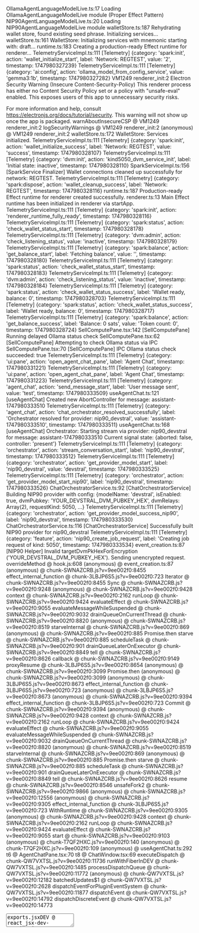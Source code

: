 OllamaAgentLanguageModelLive.ts:17 Loading OllamaAgentLanguageModelLive module (Proper Effect Pattern)
NIP90AgentLanguageModelLive.ts:20 Loading NIP90AgentLanguageModelLive module
walletStore.ts:187 Rehydrating wallet store, found existing seed phrase. Initializing services...
walletStore.ts:161 WalletStore: Initializing services with mnemonic starting with: draft...
runtime.ts:183 Creating a production-ready Effect runtime for renderer...
TelemetryServiceImpl.ts:111 [Telemetry] {category: 'spark:init', action: 'wallet_initialize_start', label: 'Network: REGTEST', value: '2', timestamp: 1747980327239}
TelemetryServiceImpl.ts:111 [Telemetry] {category: 'ai:config', action: 'ollama_model_from_config_service', value: 'gemma3:1b', timestamp: 1747980327282}
VM1249 renderer_init:2 Electron Security Warning (Insecure Content-Security-Policy) This renderer process has either no Content Security
  Policy set or a policy with "unsafe-eval" enabled. This exposes users of
  this app to unnecessary security risks.

For more information and help, consult
https://electronjs.org/docs/tutorial/security.
This warning will not show up
once the app is packaged.
warnAboutInsecureCSP @ VM1249 renderer_init:2
logSecurityWarnings @ VM1249 renderer_init:2
(anonymous) @ VM1249 renderer_init:2
walletStore.ts:172 WalletStore: Services initialized.
TelemetryServiceImpl.ts:111 [Telemetry] {category: 'spark:init', action: 'wallet_initialize_success', label: 'Network: REGTEST', value: 'success', timestamp: 1747980328107}
TelemetryServiceImpl.ts:111 [Telemetry] {category: 'dvm:init', action: 'kind5050_dvm_service_init', label: 'Initial state: inactive', timestamp: 1747980328110}
SparkServiceImpl.ts:156 [SparkService Finalizer] Wallet connections cleaned up successfully for network: REGTEST.
TelemetryServiceImpl.ts:111 [Telemetry] {category: 'spark:dispose', action: 'wallet_cleanup_success', label: 'Network: REGTEST', timestamp: 1747980328116}
runtime.ts:187 Production-ready Effect runtime for renderer created successfully.
renderer.ts:13 Main Effect runtime has been initialized in renderer via startApp.
TelemetryServiceImpl.ts:111 [Telemetry] {category: 'spark:init', action: 'renderer_runtime_fully_ready', timestamp: 1747980328116}
TelemetryServiceImpl.ts:111 [Telemetry] {category: 'spark:status', action: 'check_wallet_status_start', timestamp: 1747980328178}
TelemetryServiceImpl.ts:111 [Telemetry] {category: 'dvm:admin', action: 'check_listening_status', value: 'inactive', timestamp: 1747980328179}
TelemetryServiceImpl.ts:111 [Telemetry] {category: 'spark:balance', action: 'get_balance_start', label: 'Fetching balance', value: '', timestamp: 1747980328180}
TelemetryServiceImpl.ts:111 [Telemetry] {category: 'spark:status', action: 'check_wallet_status_start', timestamp: 1747980328183}
TelemetryServiceImpl.ts:111 [Telemetry] {category: 'dvm:admin', action: 'check_listening_status', value: 'inactive', timestamp: 1747980328184}
TelemetryServiceImpl.ts:111 [Telemetry] {category: 'spark:status', action: 'check_wallet_status_success', label: 'Wallet ready, balance: 0', timestamp: 1747980328703}
TelemetryServiceImpl.ts:111 [Telemetry] {category: 'spark:status', action: 'check_wallet_status_success', label: 'Wallet ready, balance: 0', timestamp: 1747980328717}
TelemetryServiceImpl.ts:111 [Telemetry] {category: 'spark:balance', action: 'get_balance_success', label: 'Balance: 0 sats', value: 'Token count: 0', timestamp: 1747980328724}
SellComputePane.tsx:142 [SellComputePane] Running delayed Ollama status check
SellComputePane.tsx:62 [SellComputePane] Attempting to check Ollama status via IPC
SellComputePane.tsx:70 [SellComputePane] IPC Ollama status check succeeded: true
TelemetryServiceImpl.ts:111 [Telemetry] {category: 'ui:pane', action: 'open_agent_chat_pane', label: 'Agent Chat', timestamp: 1747980331221}
TelemetryServiceImpl.ts:111 [Telemetry] {category: 'ui:pane', action: 'open_agent_chat_pane', label: 'Agent Chat', timestamp: 1747980331223}
TelemetryServiceImpl.ts:111 [Telemetry] {category: 'agent_chat', action: 'send_message_start', label: 'User message sent', value: 'test', timestamp: 1747980333509}
useAgentChat.ts:121 [useAgentChat] Created new AbortController for message: assistant-1747980333510
TelemetryServiceImpl.ts:111 [Telemetry] {category: 'agent_chat', action: 'chat_orchestrator_resolved_successfully', label: 'Orchestrator resolved for provider: nip90_devstral', value: 'assistant-1747980333510', timestamp: 1747980333511}
useAgentChat.ts:168 [useAgentChat] Orchestrator: Starting stream via provider: nip90_devstral for message: assistant-1747980333510 Current signal state: {aborted: false, controller: 'present'}
TelemetryServiceImpl.ts:111 [Telemetry] {category: 'orchestrator', action: 'stream_conversation_start', label: 'nip90_devstral', timestamp: 1747980333512}
TelemetryServiceImpl.ts:111 [Telemetry] {category: 'orchestrator', action: 'get_provider_model_start', label: 'nip90_devstral', value: 'devstral', timestamp: 1747980333525}
TelemetryServiceImpl.ts:111 [Telemetry] {category: 'orchestrator', action: 'get_provider_model_start_nip90', label: 'nip90_devstral', timestamp: 1747980333526}
ChatOrchestratorService.ts:92 [ChatOrchestratorService] Building NIP90 provider with config: {modelName: 'devstral', isEnabled: true, dvmPubkey: 'YOUR_DEVSTRAL_DVM_PUBKEY_HEX', dvmRelays: Array(2), requestKind: 5050, …}
TelemetryServiceImpl.ts:111 [Telemetry] {category: 'orchestrator', action: 'get_provider_model_success_nip90', label: 'nip90_devstral', timestamp: 1747980333530}
ChatOrchestratorService.ts:116 [ChatOrchestratorService] Successfully built NIP90 provider for nip90_devstral
TelemetryServiceImpl.ts:111 [Telemetry] {category: 'feature', action: 'nip90_create_job_request', label: 'Creating job request of kind: 5050', timestamp: 1747980333534}
event_creation.ts:87 [NIP90 Helper] Invalid targetDvmPkHexForEncryption ('YOUR_DEVSTRAL_DVM_PUBKEY_HEX'). Sending unencrypted request.
overrideMethod @ hook.js:608
(anonymous) @ event_creation.ts:87
(anonymous) @ chunk-SWNAZCRB.js?v=9ee002f0:8455
effect_internal_function @ chunk-3LBJP6S5.js?v=9ee002f0:723
Iterator @ chunk-SWNAZCRB.js?v=9ee002f0:8455
Sync @ chunk-SWNAZCRB.js?v=9ee002f0:9248
(anonymous) @ chunk-SWNAZCRB.js?v=9ee002f0:9428
context @ chunk-SWNAZCRB.js?v=9ee002f0:2162
runLoop @ chunk-SWNAZCRB.js?v=9ee002f0:9424
evaluateEffect @ chunk-SWNAZCRB.js?v=9ee002f0:9055
evaluateMessageWhileSuspended @ chunk-SWNAZCRB.js?v=9ee002f0:9032
drainQueueOnCurrentThread @ chunk-SWNAZCRB.js?v=9ee002f0:8820
(anonymous) @ chunk-SWNAZCRB.js?v=9ee002f0:8519
starveInternal @ chunk-SWNAZCRB.js?v=9ee002f0:869
(anonymous) @ chunk-SWNAZCRB.js?v=9ee002f0:885
Promise.then
starve @ chunk-SWNAZCRB.js?v=9ee002f0:885
scheduleTask @ chunk-SWNAZCRB.js?v=9ee002f0:901
drainQueueLaterOnExecutor @ chunk-SWNAZCRB.js?v=9ee002f0:8849
tell @ chunk-SWNAZCRB.js?v=9ee002f0:8626
callback @ chunk-SWNAZCRB.js?v=9ee002f0:9149
proxyResume @ chunk-3LBJP6S5.js?v=9ee002f0:8654
(anonymous) @ chunk-SWNAZCRB.js?v=9ee002f0:3099
Promise.then
(anonymous) @ chunk-SWNAZCRB.js?v=9ee002f0:3099
(anonymous) @ chunk-3LBJP6S5.js?v=9ee002f0:8673
effect_internal_function @ chunk-3LBJP6S5.js?v=9ee002f0:723
(anonymous) @ chunk-3LBJP6S5.js?v=9ee002f0:8673
(anonymous) @ chunk-SWNAZCRB.js?v=9ee002f0:9394
effect_internal_function @ chunk-3LBJP6S5.js?v=9ee002f0:723
Commit @ chunk-SWNAZCRB.js?v=9ee002f0:9394
(anonymous) @ chunk-SWNAZCRB.js?v=9ee002f0:9428
context @ chunk-SWNAZCRB.js?v=9ee002f0:2162
runLoop @ chunk-SWNAZCRB.js?v=9ee002f0:9424
evaluateEffect @ chunk-SWNAZCRB.js?v=9ee002f0:9055
evaluateMessageWhileSuspended @ chunk-SWNAZCRB.js?v=9ee002f0:9032
drainQueueOnCurrentThread @ chunk-SWNAZCRB.js?v=9ee002f0:8820
(anonymous) @ chunk-SWNAZCRB.js?v=9ee002f0:8519
starveInternal @ chunk-SWNAZCRB.js?v=9ee002f0:869
(anonymous) @ chunk-SWNAZCRB.js?v=9ee002f0:885
Promise.then
starve @ chunk-SWNAZCRB.js?v=9ee002f0:885
scheduleTask @ chunk-SWNAZCRB.js?v=9ee002f0:901
drainQueueLaterOnExecutor @ chunk-SWNAZCRB.js?v=9ee002f0:8849
tell @ chunk-SWNAZCRB.js?v=9ee002f0:8626
resume @ chunk-SWNAZCRB.js?v=9ee002f0:8546
unsafeFork2 @ chunk-SWNAZCRB.js?v=9ee002f0:9866
(anonymous) @ chunk-SWNAZCRB.js?v=9ee002f0:12556
(anonymous) @ chunk-SWNAZCRB.js?v=9ee002f0:9305
effect_internal_function @ chunk-3LBJP6S5.js?v=9ee002f0:723
WithRuntime @ chunk-SWNAZCRB.js?v=9ee002f0:9305
(anonymous) @ chunk-SWNAZCRB.js?v=9ee002f0:9428
context @ chunk-SWNAZCRB.js?v=9ee002f0:2162
runLoop @ chunk-SWNAZCRB.js?v=9ee002f0:9424
evaluateEffect @ chunk-SWNAZCRB.js?v=9ee002f0:9055
start @ chunk-SWNAZCRB.js?v=9ee002f0:9103
(anonymous) @ chunk-T7QF2HXC.js?v=9ee002f0:140
(anonymous) @ chunk-T7QF2HXC.js?v=9ee002f0:109
(anonymous) @ useAgentChat.ts:292
t6 @ AgentChatPane.tsx:70
t8 @ ChatWindow.tsx:69
executeDispatch @ chunk-QW7VXTSL.js?v=9ee002f0:11736
runWithFiberInDEV @ chunk-QW7VXTSL.js?v=9ee002f0:1485
processDispatchQueue @ chunk-QW7VXTSL.js?v=9ee002f0:11772
(anonymous) @ chunk-QW7VXTSL.js?v=9ee002f0:12182
batchedUpdates$1 @ chunk-QW7VXTSL.js?v=9ee002f0:2628
dispatchEventForPluginEventSystem @ chunk-QW7VXTSL.js?v=9ee002f0:11877
dispatchEvent @ chunk-QW7VXTSL.js?v=9ee002f0:14792
dispatchDiscreteEvent @ chunk-QW7VXTSL.js?v=9ee002f0:14773
<textarea>
exports.jsxDEV @ react_jsx-dev-runtime.js?v=9ee002f0:250
Textarea @ textarea.tsx:7
react-stack-bottom-frame @ chunk-QW7VXTSL.js?v=9ee002f0:17424
renderWithHooks @ chunk-QW7VXTSL.js?v=9ee002f0:4206
updateFunctionComponent @ chunk-QW7VXTSL.js?v=9ee002f0:6619
beginWork @ chunk-QW7VXTSL.js?v=9ee002f0:7654
runWithFiberInDEV @ chunk-QW7VXTSL.js?v=9ee002f0:1485
performUnitOfWork @ chunk-QW7VXTSL.js?v=9ee002f0:10868
workLoopSync @ chunk-QW7VXTSL.js?v=9ee002f0:10728
renderRootSync @ chunk-QW7VXTSL.js?v=9ee002f0:10711
performWorkOnRoot @ chunk-QW7VXTSL.js?v=9ee002f0:10330
performSyncWorkOnRoot @ chunk-QW7VXTSL.js?v=9ee002f0:11635
flushSyncWorkAcrossRoots_impl @ chunk-QW7VXTSL.js?v=9ee002f0:11536
processRootScheduleInMicrotask @ chunk-QW7VXTSL.js?v=9ee002f0:11558
(anonymous) @ chunk-QW7VXTSL.js?v=9ee002f0:11649
<Textarea>
exports.jsxDEV @ react_jsx-dev-runtime.js?v=9ee002f0:250
ChatWindow @ ChatWindow.tsx:99
react-stack-bottom-frame @ chunk-QW7VXTSL.js?v=9ee002f0:17424
renderWithHooks @ chunk-QW7VXTSL.js?v=9ee002f0:4206
updateFunctionComponent @ chunk-QW7VXTSL.js?v=9ee002f0:6619
beginWork @ chunk-QW7VXTSL.js?v=9ee002f0:7654
runWithFiberInDEV @ chunk-QW7VXTSL.js?v=9ee002f0:1485
performUnitOfWork @ chunk-QW7VXTSL.js?v=9ee002f0:10868
workLoopSync @ chunk-QW7VXTSL.js?v=9ee002f0:10728
renderRootSync @ chunk-QW7VXTSL.js?v=9ee002f0:10711
performWorkOnRoot @ chunk-QW7VXTSL.js?v=9ee002f0:10330
performSyncWorkOnRoot @ chunk-QW7VXTSL.js?v=9ee002f0:11635
flushSyncWorkAcrossRoots_impl @ chunk-QW7VXTSL.js?v=9ee002f0:11536
processRootScheduleInMicrotask @ chunk-QW7VXTSL.js?v=9ee002f0:11558
(anonymous) @ chunk-QW7VXTSL.js?v=9ee002f0:11649
<ChatWindow>
exports.jsxDEV @ react_jsx-dev-runtime.js?v=9ee002f0:250
ChatContainer @ ChatContainer.tsx:64
react-stack-bottom-frame @ chunk-QW7VXTSL.js?v=9ee002f0:17424
renderWithHooks @ chunk-QW7VXTSL.js?v=9ee002f0:4206
updateFunctionComponent @ chunk-QW7VXTSL.js?v=9ee002f0:6619
beginWork @ chunk-QW7VXTSL.js?v=9ee002f0:7654
runWithFiberInDEV @ chunk-QW7VXTSL.js?v=9ee002f0:1485
performUnitOfWork @ chunk-QW7VXTSL.js?v=9ee002f0:10868
workLoopSync @ chunk-QW7VXTSL.js?v=9ee002f0:10728
renderRootSync @ chunk-QW7VXTSL.js?v=9ee002f0:10711
performWorkOnRoot @ chunk-QW7VXTSL.js?v=9ee002f0:10330
performSyncWorkOnRoot @ chunk-QW7VXTSL.js?v=9ee002f0:11635
flushSyncWorkAcrossRoots_impl @ chunk-QW7VXTSL.js?v=9ee002f0:11536
processRootScheduleInMicrotask @ chunk-QW7VXTSL.js?v=9ee002f0:11558
(anonymous) @ chunk-QW7VXTSL.js?v=9ee002f0:11649
<ChatContainer>
exports.jsxDEV @ react_jsx-dev-runtime.js?v=9ee002f0:250
AgentChatPane @ AgentChatPane.tsx:116
react-stack-bottom-frame @ chunk-QW7VXTSL.js?v=9ee002f0:17424
renderWithHooks @ chunk-QW7VXTSL.js?v=9ee002f0:4206
updateFunctionComponent @ chunk-QW7VXTSL.js?v=9ee002f0:6619
beginWork @ chunk-QW7VXTSL.js?v=9ee002f0:7654
runWithFiberInDEV @ chunk-QW7VXTSL.js?v=9ee002f0:1485
performUnitOfWork @ chunk-QW7VXTSL.js?v=9ee002f0:10868
workLoopSync @ chunk-QW7VXTSL.js?v=9ee002f0:10728
renderRootSync @ chunk-QW7VXTSL.js?v=9ee002f0:10711
performWorkOnRoot @ chunk-QW7VXTSL.js?v=9ee002f0:10330
performSyncWorkOnRoot @ chunk-QW7VXTSL.js?v=9ee002f0:11635
flushSyncWorkAcrossRoots_impl @ chunk-QW7VXTSL.js?v=9ee002f0:11536
processRootScheduleInMicrotask @ chunk-QW7VXTSL.js?v=9ee002f0:11558
(anonymous) @ chunk-QW7VXTSL.js?v=9ee002f0:11649
<AgentChatPane>
exports.jsxDEV @ react_jsx-dev-runtime.js?v=9ee002f0:250
t12 @ PaneManager.tsx:130
PaneManager @ PaneManager.tsx:73
react-stack-bottom-frame @ chunk-QW7VXTSL.js?v=9ee002f0:17424
renderWithHooks @ chunk-QW7VXTSL.js?v=9ee002f0:4206
updateFunctionComponent @ chunk-QW7VXTSL.js?v=9ee002f0:6619
beginWork @ chunk-QW7VXTSL.js?v=9ee002f0:7654
runWithFiberInDEV @ chunk-QW7VXTSL.js?v=9ee002f0:1485
performUnitOfWork @ chunk-QW7VXTSL.js?v=9ee002f0:10868
workLoopSync @ chunk-QW7VXTSL.js?v=9ee002f0:10728
renderRootSync @ chunk-QW7VXTSL.js?v=9ee002f0:10711
performWorkOnRoot @ chunk-QW7VXTSL.js?v=9ee002f0:10330
performSyncWorkOnRoot @ chunk-QW7VXTSL.js?v=9ee002f0:11635
flushSyncWorkAcrossRoots_impl @ chunk-QW7VXTSL.js?v=9ee002f0:11536
processRootScheduleInMicrotask @ chunk-QW7VXTSL.js?v=9ee002f0:11558
(anonymous) @ chunk-QW7VXTSL.js?v=9ee002f0:11649
<PaneManager>
exports.jsxDEV @ react_jsx-dev-runtime.js?v=9ee002f0:250
HomePage @ HomePage.tsx:249
react-stack-bottom-frame @ chunk-QW7VXTSL.js?v=9ee002f0:17424
renderWithHooksAgain @ chunk-QW7VXTSL.js?v=9ee002f0:4281
renderWithHooks @ chunk-QW7VXTSL.js?v=9ee002f0:4217
updateFunctionComponent @ chunk-QW7VXTSL.js?v=9ee002f0:6619
beginWork @ chunk-QW7VXTSL.js?v=9ee002f0:7654
runWithFiberInDEV @ chunk-QW7VXTSL.js?v=9ee002f0:1485
performUnitOfWork @ chunk-QW7VXTSL.js?v=9ee002f0:10868
workLoopSync @ chunk-QW7VXTSL.js?v=9ee002f0:10728
renderRootSync @ chunk-QW7VXTSL.js?v=9ee002f0:10711
performWorkOnRoot @ chunk-QW7VXTSL.js?v=9ee002f0:10330
performSyncWorkOnRoot @ chunk-QW7VXTSL.js?v=9ee002f0:11635
flushSyncWorkAcrossRoots_impl @ chunk-QW7VXTSL.js?v=9ee002f0:11536
processRootScheduleInMicrotask @ chunk-QW7VXTSL.js?v=9ee002f0:11558
(anonymous) @ chunk-QW7VXTSL.js?v=9ee002f0:11649
<HomePage>
exports.jsx @ chunk-D3OMFVKC.js?v=9ee002f0:250
(anonymous) @ @tanstack_react-router.js?v=9ee002f0:4337
mountMemo @ chunk-QW7VXTSL.js?v=9ee002f0:5052
useMemo @ chunk-QW7VXTSL.js?v=9ee002f0:16513
exports.useMemo @ chunk-5LFKFUIN.js?v=9ee002f0:915
MatchInnerImpl @ @tanstack_react-router.js?v=9ee002f0:4334
react-stack-bottom-frame @ chunk-QW7VXTSL.js?v=9ee002f0:17424
renderWithHooks @ chunk-QW7VXTSL.js?v=9ee002f0:4206
updateFunctionComponent @ chunk-QW7VXTSL.js?v=9ee002f0:6619
updateSimpleMemoComponent @ chunk-QW7VXTSL.js?v=9ee002f0:6528
updateMemoComponent @ chunk-QW7VXTSL.js?v=9ee002f0:6482
beginWork @ chunk-QW7VXTSL.js?v=9ee002f0:7915
runWithFiberInDEV @ chunk-QW7VXTSL.js?v=9ee002f0:1485
performUnitOfWork @ chunk-QW7VXTSL.js?v=9ee002f0:10868
workLoopSync @ chunk-QW7VXTSL.js?v=9ee002f0:10728
renderRootSync @ chunk-QW7VXTSL.js?v=9ee002f0:10711
performWorkOnRoot @ chunk-QW7VXTSL.js?v=9ee002f0:10330
performSyncWorkOnRoot @ chunk-QW7VXTSL.js?v=9ee002f0:11635
flushSyncWorkAcrossRoots_impl @ chunk-QW7VXTSL.js?v=9ee002f0:11536
processRootScheduleInMicrotask @ chunk-QW7VXTSL.js?v=9ee002f0:11558
(anonymous) @ chunk-QW7VXTSL.js?v=9ee002f0:11649
<MatchInnerImpl>
exports.jsx @ chunk-D3OMFVKC.js?v=9ee002f0:250
MatchImpl @ @tanstack_react-router.js?v=9ee002f0:4274
react-stack-bottom-frame @ chunk-QW7VXTSL.js?v=9ee002f0:17424
renderWithHooksAgain @ chunk-QW7VXTSL.js?v=9ee002f0:4281
renderWithHooks @ chunk-QW7VXTSL.js?v=9ee002f0:4217
updateFunctionComponent @ chunk-QW7VXTSL.js?v=9ee002f0:6619
updateSimpleMemoComponent @ chunk-QW7VXTSL.js?v=9ee002f0:6528
updateMemoComponent @ chunk-QW7VXTSL.js?v=9ee002f0:6482
beginWork @ chunk-QW7VXTSL.js?v=9ee002f0:7915
runWithFiberInDEV @ chunk-QW7VXTSL.js?v=9ee002f0:1485
performUnitOfWork @ chunk-QW7VXTSL.js?v=9ee002f0:10868
workLoopSync @ chunk-QW7VXTSL.js?v=9ee002f0:10728
renderRootSync @ chunk-QW7VXTSL.js?v=9ee002f0:10711
performWorkOnRoot @ chunk-QW7VXTSL.js?v=9ee002f0:10330
performSyncWorkOnRoot @ chunk-QW7VXTSL.js?v=9ee002f0:11635
flushSyncWorkAcrossRoots_impl @ chunk-QW7VXTSL.js?v=9ee002f0:11536
processRootScheduleInMicrotask @ chunk-QW7VXTSL.js?v=9ee002f0:11558
(anonymous) @ chunk-QW7VXTSL.js?v=9ee002f0:11649
<MatchImpl>
exports.jsx @ chunk-D3OMFVKC.js?v=9ee002f0:250
OutletImpl @ @tanstack_react-router.js?v=9ee002f0:4424
react-stack-bottom-frame @ chunk-QW7VXTSL.js?v=9ee002f0:17424
renderWithHooksAgain @ chunk-QW7VXTSL.js?v=9ee002f0:4281
renderWithHooks @ chunk-QW7VXTSL.js?v=9ee002f0:4217
updateFunctionComponent @ chunk-QW7VXTSL.js?v=9ee002f0:6619
updateSimpleMemoComponent @ chunk-QW7VXTSL.js?v=9ee002f0:6528
updateMemoComponent @ chunk-QW7VXTSL.js?v=9ee002f0:6482
beginWork @ chunk-QW7VXTSL.js?v=9ee002f0:7915
runWithFiberInDEV @ chunk-QW7VXTSL.js?v=9ee002f0:1485
performUnitOfWork @ chunk-QW7VXTSL.js?v=9ee002f0:10868
workLoopSync @ chunk-QW7VXTSL.js?v=9ee002f0:10728
renderRootSync @ chunk-QW7VXTSL.js?v=9ee002f0:10711
performWorkOnRoot @ chunk-QW7VXTSL.js?v=9ee002f0:10330
performSyncWorkOnRoot @ chunk-QW7VXTSL.js?v=9ee002f0:11635
flushSyncWorkAcrossRoots_impl @ chunk-QW7VXTSL.js?v=9ee002f0:11536
processRootScheduleInMicrotask @ chunk-QW7VXTSL.js?v=9ee002f0:11558
(anonymous) @ chunk-QW7VXTSL.js?v=9ee002f0:11649
<OutletImpl>
exports.jsxDEV @ react_jsx-dev-runtime.js?v=9ee002f0:250
Root @ __root.tsx:14
react-stack-bottom-frame @ chunk-QW7VXTSL.js?v=9ee002f0:17424
renderWithHooks @ chunk-QW7VXTSL.js?v=9ee002f0:4206
updateFunctionComponent @ chunk-QW7VXTSL.js?v=9ee002f0:6619
beginWork @ chunk-QW7VXTSL.js?v=9ee002f0:7654
runWithFiberInDEV @ chunk-QW7VXTSL.js?v=9ee002f0:1485
performUnitOfWork @ chunk-QW7VXTSL.js?v=9ee002f0:10868
workLoopSync @ chunk-QW7VXTSL.js?v=9ee002f0:10728
renderRootSync @ chunk-QW7VXTSL.js?v=9ee002f0:10711
performWorkOnRoot @ chunk-QW7VXTSL.js?v=9ee002f0:10330
performSyncWorkOnRoot @ chunk-QW7VXTSL.js?v=9ee002f0:11635
flushSyncWorkAcrossRoots_impl @ chunk-QW7VXTSL.js?v=9ee002f0:11536
processRootScheduleInMicrotask @ chunk-QW7VXTSL.js?v=9ee002f0:11558
(anonymous) @ chunk-QW7VXTSL.js?v=9ee002f0:11649
<Root>
exports.jsx @ chunk-D3OMFVKC.js?v=9ee002f0:250
(anonymous) @ @tanstack_react-router.js?v=9ee002f0:4337
mountMemo @ chunk-QW7VXTSL.js?v=9ee002f0:5052
useMemo @ chunk-QW7VXTSL.js?v=9ee002f0:16513
exports.useMemo @ chunk-5LFKFUIN.js?v=9ee002f0:915
MatchInnerImpl @ @tanstack_react-router.js?v=9ee002f0:4334
react-stack-bottom-frame @ chunk-QW7VXTSL.js?v=9ee002f0:17424
renderWithHooks @ chunk-QW7VXTSL.js?v=9ee002f0:4206
updateFunctionComponent @ chunk-QW7VXTSL.js?v=9ee002f0:6619
updateSimpleMemoComponent @ chunk-QW7VXTSL.js?v=9ee002f0:6528
updateMemoComponent @ chunk-QW7VXTSL.js?v=9ee002f0:6482
beginWork @ chunk-QW7VXTSL.js?v=9ee002f0:7915
runWithFiberInDEV @ chunk-QW7VXTSL.js?v=9ee002f0:1485
performUnitOfWork @ chunk-QW7VXTSL.js?v=9ee002f0:10868
workLoopSync @ chunk-QW7VXTSL.js?v=9ee002f0:10728
renderRootSync @ chunk-QW7VXTSL.js?v=9ee002f0:10711
performWorkOnRoot @ chunk-QW7VXTSL.js?v=9ee002f0:10330
performSyncWorkOnRoot @ chunk-QW7VXTSL.js?v=9ee002f0:11635
flushSyncWorkAcrossRoots_impl @ chunk-QW7VXTSL.js?v=9ee002f0:11536
processRootScheduleInMicrotask @ chunk-QW7VXTSL.js?v=9ee002f0:11558
(anonymous) @ chunk-QW7VXTSL.js?v=9ee002f0:11649
<MatchInnerImpl>
exports.jsx @ chunk-D3OMFVKC.js?v=9ee002f0:250
MatchImpl @ @tanstack_react-router.js?v=9ee002f0:4274
react-stack-bottom-frame @ chunk-QW7VXTSL.js?v=9ee002f0:17424
renderWithHooksAgain @ chunk-QW7VXTSL.js?v=9ee002f0:4281
renderWithHooks @ chunk-QW7VXTSL.js?v=9ee002f0:4217
updateFunctionComponent @ chunk-QW7VXTSL.js?v=9ee002f0:6619
updateSimpleMemoComponent @ chunk-QW7VXTSL.js?v=9ee002f0:6528
updateMemoComponent @ chunk-QW7VXTSL.js?v=9ee002f0:6482
beginWork @ chunk-QW7VXTSL.js?v=9ee002f0:7915
runWithFiberInDEV @ chunk-QW7VXTSL.js?v=9ee002f0:1485
performUnitOfWork @ chunk-QW7VXTSL.js?v=9ee002f0:10868
workLoopSync @ chunk-QW7VXTSL.js?v=9ee002f0:10728
renderRootSync @ chunk-QW7VXTSL.js?v=9ee002f0:10711
performWorkOnRoot @ chunk-QW7VXTSL.js?v=9ee002f0:10330
performSyncWorkOnRoot @ chunk-QW7VXTSL.js?v=9ee002f0:11635
flushSyncWorkAcrossRoots_impl @ chunk-QW7VXTSL.js?v=9ee002f0:11536
processRootScheduleInMicrotask @ chunk-QW7VXTSL.js?v=9ee002f0:11558
(anonymous) @ chunk-QW7VXTSL.js?v=9ee002f0:11649
<MatchImpl>
exports.jsx @ chunk-D3OMFVKC.js?v=9ee002f0:250
MatchesInner @ @tanstack_react-router.js?v=9ee002f0:4465
react-stack-bottom-frame @ chunk-QW7VXTSL.js?v=9ee002f0:17424
renderWithHooksAgain @ chunk-QW7VXTSL.js?v=9ee002f0:4281
renderWithHooks @ chunk-QW7VXTSL.js?v=9ee002f0:4217
updateFunctionComponent @ chunk-QW7VXTSL.js?v=9ee002f0:6619
beginWork @ chunk-QW7VXTSL.js?v=9ee002f0:7654
runWithFiberInDEV @ chunk-QW7VXTSL.js?v=9ee002f0:1485
performUnitOfWork @ chunk-QW7VXTSL.js?v=9ee002f0:10868
workLoopSync @ chunk-QW7VXTSL.js?v=9ee002f0:10728
renderRootSync @ chunk-QW7VXTSL.js?v=9ee002f0:10711
performWorkOnRoot @ chunk-QW7VXTSL.js?v=9ee002f0:10330
performSyncWorkOnRoot @ chunk-QW7VXTSL.js?v=9ee002f0:11635
flushSyncWorkAcrossRoots_impl @ chunk-QW7VXTSL.js?v=9ee002f0:11536
processRootScheduleInMicrotask @ chunk-QW7VXTSL.js?v=9ee002f0:11558
(anonymous) @ chunk-QW7VXTSL.js?v=9ee002f0:11649
<MatchesInner>
exports.jsx @ chunk-D3OMFVKC.js?v=9ee002f0:250
Matches @ @tanstack_react-router.js?v=9ee002f0:4439
react-stack-bottom-frame @ chunk-QW7VXTSL.js?v=9ee002f0:17424
renderWithHooksAgain @ chunk-QW7VXTSL.js?v=9ee002f0:4281
renderWithHooks @ chunk-QW7VXTSL.js?v=9ee002f0:4217
updateFunctionComponent @ chunk-QW7VXTSL.js?v=9ee002f0:6619
beginWork @ chunk-QW7VXTSL.js?v=9ee002f0:7654
runWithFiberInDEV @ chunk-QW7VXTSL.js?v=9ee002f0:1485
performUnitOfWork @ chunk-QW7VXTSL.js?v=9ee002f0:10868
workLoopSync @ chunk-QW7VXTSL.js?v=9ee002f0:10728
renderRootSync @ chunk-QW7VXTSL.js?v=9ee002f0:10711
performWorkOnRoot @ chunk-QW7VXTSL.js?v=9ee002f0:10330
performWorkOnRootViaSchedulerTask @ chunk-QW7VXTSL.js?v=9ee002f0:11623
performWorkUntilDeadline @ chunk-QW7VXTSL.js?v=9ee002f0:36
<Matches>
exports.jsx @ chunk-D3OMFVKC.js?v=9ee002f0:250
RouterProvider @ @tanstack_react-router.js?v=9ee002f0:5181
react-stack-bottom-frame @ chunk-QW7VXTSL.js?v=9ee002f0:17424
renderWithHooksAgain @ chunk-QW7VXTSL.js?v=9ee002f0:4281
renderWithHooks @ chunk-QW7VXTSL.js?v=9ee002f0:4217
updateFunctionComponent @ chunk-QW7VXTSL.js?v=9ee002f0:6619
beginWork @ chunk-QW7VXTSL.js?v=9ee002f0:7654
runWithFiberInDEV @ chunk-QW7VXTSL.js?v=9ee002f0:1485
performUnitOfWork @ chunk-QW7VXTSL.js?v=9ee002f0:10868
workLoopSync @ chunk-QW7VXTSL.js?v=9ee002f0:10728
renderRootSync @ chunk-QW7VXTSL.js?v=9ee002f0:10711
performWorkOnRoot @ chunk-QW7VXTSL.js?v=9ee002f0:10330
performWorkOnRootViaSchedulerTask @ chunk-QW7VXTSL.js?v=9ee002f0:11623
performWorkUntilDeadline @ chunk-QW7VXTSL.js?v=9ee002f0:36
<RouterProvider>
exports.jsxDEV @ react_jsx-dev-runtime.js?v=9ee002f0:250
App @ App.tsx:67
react-stack-bottom-frame @ chunk-QW7VXTSL.js?v=9ee002f0:17424
renderWithHooks @ chunk-QW7VXTSL.js?v=9ee002f0:4206
updateFunctionComponent @ chunk-QW7VXTSL.js?v=9ee002f0:6619
beginWork @ chunk-QW7VXTSL.js?v=9ee002f0:7654
runWithFiberInDEV @ chunk-QW7VXTSL.js?v=9ee002f0:1485
performUnitOfWork @ chunk-QW7VXTSL.js?v=9ee002f0:10868
workLoopSync @ chunk-QW7VXTSL.js?v=9ee002f0:10728
renderRootSync @ chunk-QW7VXTSL.js?v=9ee002f0:10711
performWorkOnRoot @ chunk-QW7VXTSL.js?v=9ee002f0:10330
performWorkOnRootViaSchedulerTask @ chunk-QW7VXTSL.js?v=9ee002f0:11623
performWorkUntilDeadline @ chunk-QW7VXTSL.js?v=9ee002f0:36
<App>
exports.createElement @ chunk-5LFKFUIN.js?v=9ee002f0:773
startApp @ renderer.ts:33
await in startApp
(anonymous) @ renderer.ts:87
TelemetryServiceImpl.ts:111 [Telemetry] {category: 'log:info', action: 'nostr_pool_initialize', label: '[Nostr] Pool initialized with relays', value: '["wss://purplepag.es/","wss://nos.lol/","wss://rel…/offchain.pub/","wss://nostr-pub.wellorder.net/"]', timestamp: 1747980333542}
TelemetryServiceImpl.ts:111 [Telemetry] {category: 'log:info', action: 'nostr_publish_begin', label: '[Nostr] Publishing event', value: '884d2101750e7f3653d8b30542af3fb0ede91b02abc81e137c8029565b8e78e3', timestamp: 1747980333542}
TelemetryServiceImpl.ts:111 [Telemetry] {category: 'log:warn', action: 'nostr_publish_partial_failure', label: '[Nostr] Partially published event 884d2101750e7f36…2abc81e137c8029565b8e78e3: 3 succeeded, 3 failed.', value: 'Failures: Error: blocked: Purple Pages only accept…8 bits needed. (2), Error: no active subscription', timestamp: 1747980334230}
TelemetryServiceImpl.ts:111 [Telemetry] {category: 'feature', action: 'nip90_job_request_published', label: 'Published job request with ID: 884d2101750e7f3653d8b30542af3fb0ede91b02abc81e137c8029565b8e78e3', value: 'Kind: 5050', timestamp: 1747980334230}
TelemetryServiceImpl.ts:111 [Telemetry] {category: 'feature', action: 'nip90_subscribe_job_updates', label: 'Subscribing to updates for job request: 884d210175…653d8b30542af3fb0ede91b02abc81e137c8029565b8e78e3', timestamp: 1747980334231}
TelemetryServiceImpl.ts:111 [Telemetry] {category: 'log:info', action: 'nostr_sub_created', label: '[Nostr] Created subscription', value: '{"filters":[{"kinds":[6000,6001,6002,6003,6004,600…offchain.pub/","wss://nostr-pub.wellorder.net/"]}', timestamp: 1747980334232}
TelemetryServiceImpl.ts:111 [Telemetry] {category: 'spark:balance', action: 'get_balance_start', label: 'Fetching balance', value: '', timestamp: 1747980358725}
TelemetryServiceImpl.ts:111 [Telemetry] {category: 'spark:balance', action: 'get_balance_success', label: 'Balance: 0 sats', value: 'Token count: 0', timestamp: 1747980359228}
TelemetryServiceImpl.ts:111 [Telemetry] {category: 'spark:balance', action: 'get_balance_start', label: 'Fetching balance', value: '', timestamp: 1747980389231}
TelemetryServiceImpl.ts:111 [Telemetry] {category: 'spark:balance', action: 'get_balance_success', label: 'Balance: 0 sats', value: 'Token count: 0', timestamp: 1747980389699}
TelemetryServiceImpl.ts:111 [Telemetry] {category: 'spark:balance', action: 'get_balance_start', label: 'Fetching balance', value: '', timestamp: 1747980419702}
TelemetryServiceImpl.ts:111 [Telemetry] {category: 'spark:balance', action: 'get_balance_success', label: 'Balance: 0 sats', value: 'Token count: 0', timestamp: 1747980419998}
